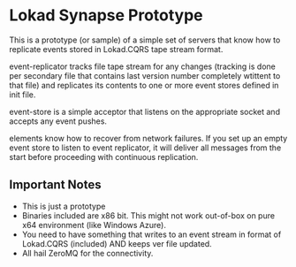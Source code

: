 Lokad Synapse Prototype
=======================

This is a prototype (or sample) of a simple set of servers that know how
to replicate events stored in Lokad.CQRS tape stream format.

event-replicator tracks file tape stream for any changes (tracking is done
per secondary file that contains last version number completely wtittent to that file)
and replicates its contents to one or more event stores defined in init file.


event-store is a simple acceptor that listens on the appropriate socket and accepts 
any event pushes.

elements know how to recover from network failures. If you set up an empty event store to listen
to event replicator, it will deliver all messages from the start before proceeding with 
continuous replication.

Important Notes
---------------

* This is just a prototype
* Binaries included are x86 bit. This might not work out-of-box on pure x64 
environment (like Windows Azure).
* You need to have something that writes to an event stream in format of Lokad.CQRS (included) AND 
keeps ver file updated.
* All hail ZeroMQ for the connectivity.